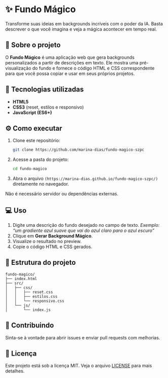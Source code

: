 # ✨ Fundo Mágico

Transforme suas ideias em backgrounds incríveis com o poder da IA.
Basta descrever o que você imagina e veja a mágica acontecer em tempo real.

## 📖 Sobre o projeto

O **Fundo Mágico** é uma aplicação web que gera backgrounds personalizados a partir de descrições em texto.
Ele mostra uma pré-visualização do fundo e fornece o código HTML e CSS correspondente para que você possa copiar e usar em seus próprios projetos.

## 🚀 Tecnologias utilizadas

* **HTML5**
* **CSS3** (reset, estilos e responsivo)
* **JavaScript (ES6+)**

## ⚙️ Como executar

1. Clone este repositório:

   ```bash
   git clone https://github.com/marina-dias/fundo-magico-szpc
   ```
2. Acesse a pasta do projeto:

   ```bash
   cd fundo-magico
   ```
3. Abra o arquivo `(https://marina-dias.github.io/fundo-magico-szpc/)` diretamente no navegador.

Não é necessário servidor ou dependências externas.

## 💻 Uso

1. Digite uma descrição do fundo desejado no campo de texto.
   *Exemplo: “um gradiente azul suave que vai do azul claro para o azul escuro”*
2. Clique em **Gerar Background Mágico**.
3. Visualize o resultado no preview.
4. Copie o código HTML e CSS gerados.

## 📂 Estrutura do projeto

```
fundo-magico/
├── index.html
├── src/
│   ├── css/
│   │   ├── reset.css
│   │   ├── estilos.css
│   │   └── responsivo.css
│   └── js/
│       └── index.js
```

## 🤝 Contribuindo

Sinta-se à vontade para abrir issues e enviar pull requests com melhorias.

## 📜 Licença

Este projeto está sob a licença MIT. Veja o arquivo [LICENSE](LICENSE) para mais detalhes.
